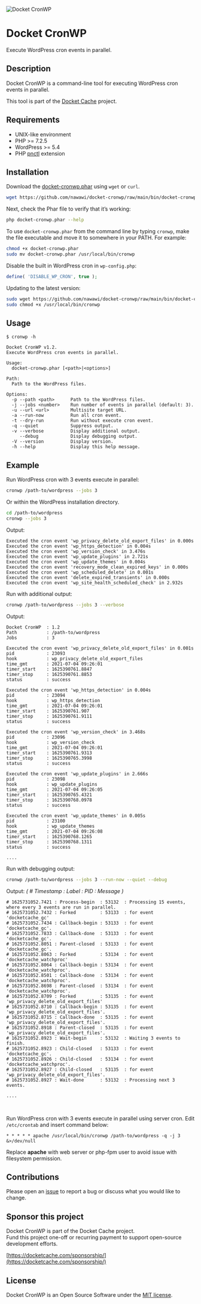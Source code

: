 ![Docket CronWP](./.docketcache.com/icon-128x128.png)
# Docket CronWP

Execute WordPress cron events in parallel.

## Description

Docket CronWP is a command-line tool for executing WordPress cron events in parallel.

This tool is part of the [Docket Cache](https://docketcache.com) project.

## Requirements
- UNIX-like environment
- PHP >= 7.2.5
- WordPress >= 5.4
- PHP [pnctl](https://www.php.net/manual/en/book.pcntl.php) extension

## Installation

Download the [docket-cronwp.phar](https://github.com/nawawi/docket-cronwp/raw/main/bin/docket-cronwp.phar) using `wget` or `curl`.

```sh
wget https://github.com/nawawi/docket-cronwp/raw/main/bin/docket-cronwp.phar
```

Next, check the Phar file to verify that it’s working:

```sh
php docket-cronwp.phar --help
```

To use `docket-cronwp.phar` from the command line by typing `cronwp`, make the file executable and move it to somewhere in your PATH. For example:

```sh
chmod +x docket-cronwp.phar
sudo mv docket-cronwp.phar /usr/local/bin/cronwp
```

Disable the built in WordPress cron in `wp-config.php`:
```php
define( 'DISABLE_WP_CRON', true );
```

Updating to the latest version:

```sh
sudo wget https://github.com/nawawi/docket-cronwp/raw/main/bin/docket-cronwp.phar -O /usr/local/bin/cronwp
sudo chmod +x /usr/local/bin/cronwp

```

## Usage
```
$ cronwp -h

Docket CronWP v1.2.
Execute WordPress cron events in parallel.

Usage:
  docket-cronwp.phar [<path>|<options>]

Path:
  Path to the WordPress files.

Options:
  -p --path <path>      Path to the WordPress files.
  -j --jobs <number>    Run number of events in parallel (default: 3).
  -u --url <url>        Multisite target URL.
  -a --run-now          Run all cron event.
  -t --dry-run          Run without execute cron event.
  -q --quiet            Suppress output.
  -v --verbose          Display additional output.
     --debug            Display debugging output.
  -V --version          Display version.
  -h --help             Display this help message.
```

## Example
Run WordPress cron with 3 events execute in parallel:

```sh
cronwp /path-to/wordpress --jobs 3
```

Or within the WordPress installation directory.

```sh
cd /path-to/wordpress
cronwp --jobs 3
```

Output:
```
Executed the cron event 'wp_privacy_delete_old_export_files' in 0.000s
Executed the cron event 'wp_https_detection' in 0.004s
Executed the cron event 'wp_version_check' in 3.476s
Executed the cron event 'wp_update_plugins' in 2.721s
Executed the cron event 'wp_update_themes' in 0.004s
Executed the cron event 'recovery_mode_clean_expired_keys' in 0.000s
Executed the cron event 'wp_scheduled_delete' in 0.001s
Executed the cron event 'delete_expired_transients' in 0.000s
Executed the cron event 'wp_site_health_scheduled_check' in 2.932s
```

Run with additional output:

```sh
cronwp /path-to/wordpress --jobs 3 --verbose
```

Output:
```
Docket CronWP  : 1.2
Path           : /path-to/wordpress
Jobs           : 3

Executed the cron event 'wp_privacy_delete_old_export_files' in 0.001s
pid            : 23093
hook           : wp_privacy_delete_old_export_files
time_gmt       : 2021-07-04 09:26:01
timer_start    : 1625390761.8847
timer_stop     : 1625390761.8853
status         : success

Executed the cron event 'wp_https_detection' in 0.004s
pid            : 23094
hook           : wp_https_detection
time_gmt       : 2021-07-04 09:26:01
timer_start    : 1625390761.907
timer_stop     : 1625390761.9111
status         : success

Executed the cron event 'wp_version_check' in 3.468s
pid            : 23096
hook           : wp_version_check
time_gmt       : 2021-07-04 09:26:01
timer_start    : 1625390761.9313
timer_stop     : 1625390765.3998
status         : success

Executed the cron event 'wp_update_plugins' in 2.666s
pid            : 23098
hook           : wp_update_plugins
time_gmt       : 2021-07-04 09:26:05
timer_start    : 1625390765.4321
timer_stop     : 1625390768.0978
status         : success

Executed the cron event 'wp_update_themes' in 0.005s
pid            : 23100
hook           : wp_update_themes
time_gmt       : 2021-07-04 09:26:08
timer_start    : 1625390768.1265
timer_stop     : 1625390768.1311
status         : success

....
```

Run with debugging output:

```sh
cronwp /path-to/wordpress --jobs 3 --run-now --quiet --debug
```

Output: _( # Timestamp : Label : PID : Message )_
```
# 1625731052.7421 : Process-begin  : 53132  : Processing 15 events, where every 3 events are run in parallel.
# 1625731052.7432 : Forked         : 53133  : for event 'docketcache_gc'
# 1625731052.7434 : Callback-begin : 53133  : for event 'docketcache_gc'.
# 1625731052.7833 : Callback-done  : 53133  : for event 'docketcache_gc'.
# 1625731052.8051 : Parent-closed  : 53133  : for event 'docketcache_gc'.
# 1625731052.8063 : Forked         : 53134  : for event 'docketcache_watchproc'
# 1625731052.8064 : Callback-begin : 53134  : for event 'docketcache_watchproc'.
# 1625731052.8501 : Callback-done  : 53134  : for event 'docketcache_watchproc'.
# 1625731052.8698 : Parent-closed  : 53134  : for event 'docketcache_watchproc'.
# 1625731052.8709 : Forked         : 53135  : for event 'wp_privacy_delete_old_export_files'
# 1625731052.8710 : Callback-begin : 53135  : for event 'wp_privacy_delete_old_export_files'.
# 1625731052.8715 : Callback-done  : 53135  : for event 'wp_privacy_delete_old_export_files'.
# 1625731052.8918 : Parent-closed  : 53135  : for event 'wp_privacy_delete_old_export_files'.
# 1625731052.8923 : Wait-begin     : 53132  : Waiting 3 events to finish.
# 1625731052.8923 : Child-closed   : 53133  : for event 'docketcache_gc'.
# 1625731052.8926 : Child-closed   : 53134  : for event 'docketcache_watchproc'.
# 1625731052.8927 : Child-closed   : 53135  : for event 'wp_privacy_delete_old_export_files'.
# 1625731052.8927 : Wait-done      : 53132  : Processing next 3 events.

....
```
<br>

Run WordPress cron with 3 events execute in parallel using server cron. Edit `/etc/crontab` and insert command below: 

```
* * * * * apache /usr/local/bin/cronwp /path-to/wordpress -q -j 3 &>/dev/null
```

Replace **apache** with web server or php-fpm user to avoid issue with filesystem permission.

## Contributions

Please open an [issue](https://github.com/nawawi/docket-cronwp/issues) to report a bug or discuss what you would like to change.

## Sponsor this project

Docket CronWP is part of the Docket Cache project.  
Fund this project one-off or recurring payment to support open-source development efforts.  

[https://docketcache.com/sponsorship/](https://docketcache.com/sponsorship/)



## License

Docket CronWP is an Open Source Software under the [MIT license](https://github.com/nawawi/docket-cache/blob/master/LICENSE.txt).
